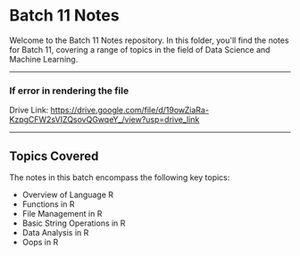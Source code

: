 # Batch 11 Notes

Welcome to the Batch 11 Notes repository. In this folder, you'll find the notes for Batch 11, covering a range of topics in the field of Data Science and Machine Learning.
<hr>

### If error in rendering the file
Drive Link: https://drive.google.com/file/d/19owZiaRa-KzpgCFW2sVIZQsovQGwqeY_/view?usp=drive_link
<hr>

## Topics Covered

The notes in this batch encompass the following key topics:

  - Overview of Language R
  - Functions in R
  - File Management in R
  - Basic String Operations in R
  - Data Analysis in R
  - Oops in R
